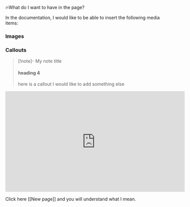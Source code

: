 🔥What do I want to have in the page?


In the documentation, I would like to be able to insert the following media items:

### Images


### Callouts

>[!note]- My note title
>#### heading 4
>here is a callout
>I would like to add something else

<iframe width="560" height="315" src="https://www.youtube.com/embed/TqYQ0kA1yAo" title="YouTube video player" frameborder="0" allow="accelerometer; autoplay; clipboard-write; encrypted-media; gyroscope; picture-in-picture" allowfullscreen></iframe>

Click here [[New page]] and you will understand what I mean.